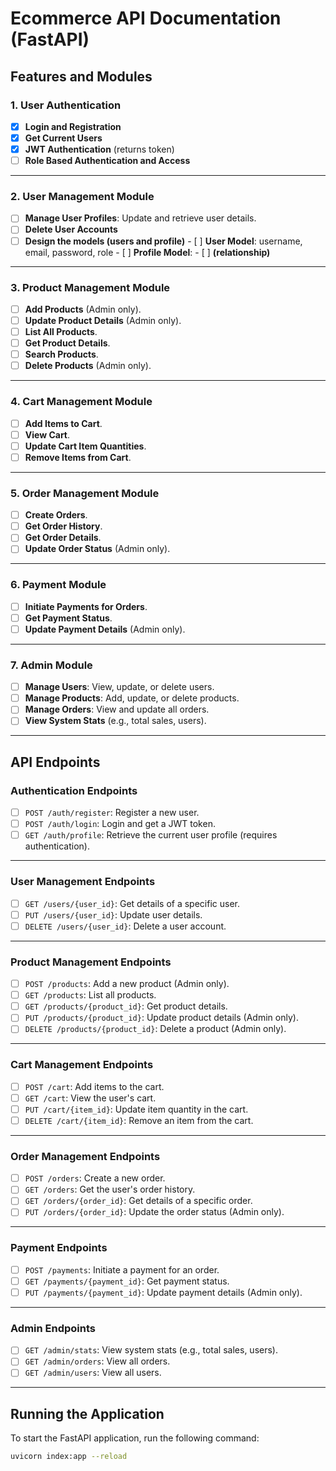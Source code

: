 # Ecommerce API Documentation (FastAPI)

## Features and Modules

### 1. User Authentication

- [x] **Login and Registration**
- [x] **Get Current Users**
- [x] **JWT Authentication** (returns token)
- [ ] **Role Based Authentication and Access**

---

### 2. User Management Module

- [ ] **Manage User Profiles**: Update and retrieve user details.
- [ ] **Delete User Accounts**
- [ ] **Design the models (users and profile)** - [ ] **User Model**: username, email, password, role - [ ] **Profile Model**: - [ ] **(relationship)**

---

### 3. Product Management Module

- [ ] **Add Products** (Admin only).
- [ ] **Update Product Details** (Admin only).
- [ ] **List All Products**.
- [ ] **Get Product Details**.
- [ ] **Search Products**.
- [ ] **Delete Products** (Admin only).

---

### 4. Cart Management Module

- [ ] **Add Items to Cart**.
- [ ] **View Cart**.
- [ ] **Update Cart Item Quantities**.
- [ ] **Remove Items from Cart**.

---

### 5. Order Management Module

- [ ] **Create Orders**.
- [ ] **Get Order History**.
- [ ] **Get Order Details**.
- [ ] **Update Order Status** (Admin only).

---

### 6. Payment Module

- [ ] **Initiate Payments for Orders**.
- [ ] **Get Payment Status**.
- [ ] **Update Payment Details** (Admin only).

---

### 7. Admin Module

- [ ] **Manage Users**: View, update, or delete users.
- [ ] **Manage Products**: Add, update, or delete products.
- [ ] **Manage Orders**: View and update all orders.
- [ ] **View System Stats** (e.g., total sales, users).

---

## API Endpoints

### Authentication Endpoints

- [ ] `POST /auth/register`: Register a new user.
- [ ] `POST /auth/login`: Login and get a JWT token.
- [ ] `GET /auth/profile`: Retrieve the current user profile (requires authentication).

---

### User Management Endpoints

- [ ] `GET /users/{user_id}`: Get details of a specific user.
- [ ] `PUT /users/{user_id}`: Update user details.
- [ ] `DELETE /users/{user_id}`: Delete a user account.

---

### Product Management Endpoints

- [ ] `POST /products`: Add a new product (Admin only).
- [ ] `GET /products`: List all products.
- [ ] `GET /products/{product_id}`: Get product details.
- [ ] `PUT /products/{product_id}`: Update product details (Admin only).
- [ ] `DELETE /products/{product_id}`: Delete a product (Admin only).

---

### Cart Management Endpoints

- [ ] `POST /cart`: Add items to the cart.
- [ ] `GET /cart`: View the user's cart.
- [ ] `PUT /cart/{item_id}`: Update item quantity in the cart.
- [ ] `DELETE /cart/{item_id}`: Remove an item from the cart.

---

### Order Management Endpoints

- [ ] `POST /orders`: Create a new order.
- [ ] `GET /orders`: Get the user's order history.
- [ ] `GET /orders/{order_id}`: Get details of a specific order.
- [ ] `PUT /orders/{order_id}`: Update the order status (Admin only).

---

### Payment Endpoints

- [ ] `POST /payments`: Initiate a payment for an order.
- [ ] `GET /payments/{payment_id}`: Get payment status.
- [ ] `PUT /payments/{payment_id}`: Update payment details (Admin only).

---

### Admin Endpoints

- [ ] `GET /admin/stats`: View system stats (e.g., total sales, users).
- [ ] `GET /admin/orders`: View all orders.
- [ ] `GET /admin/users`: View all users.

---

## Running the Application

To start the FastAPI application, run the following command:

```bash
uvicorn index:app --reload
```
